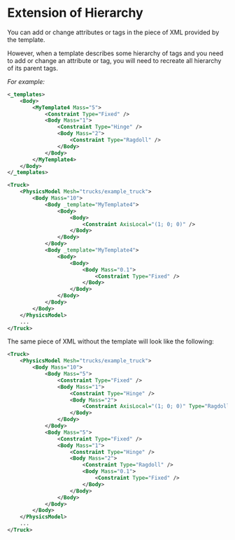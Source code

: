 # Extension of Hierarchy

You can add or change attributes or tags in the piece of XML provided by the template. 

However, when a template describes some hierarchy of tags and you need to add or change an attribute or tag, you will need to recreate all hierarchy of its parent tags.

*For example:*

```xml
<_templates>
    <Body>
        <MyTemplate4 Mass="5">
            <Constraint Type="Fixed" />
            <Body Mass="1">
                <Constraint Type="Hinge" />
                <Body Mass="2">
                    <Constraint Type="Ragdoll" />
                </Body>
            </Body>
        </MyTemplate4>
    </Body>
</_templates>

<Truck>
    <PhysicsModel Mesh="trucks/example_truck">
        <Body Mass="10">
            <Body _template="MyTemplate4">
                <Body>
                    <Body>
                        <Constraint AxisLocal="(1; 0; 0)" />
                    </Body>
                </Body>
            </Body>
            <Body _template="MyTemplate4">
                <Body>
                    <Body>
                        <Body Mass="0.1">
                            <Constraint Type="Fixed" />
                        </Body>
                    </Body>
                </Body>
            </Body>
        </Body>
    </PhysicsModel>
    ...
</Truck>
```

The same piece of XML without the template will look like the following:

```xml
<Truck>
    <PhysicsModel Mesh="trucks/example_truck">
        <Body Mass="10">
            <Body Mass="5">
                <Constraint Type="Fixed" />
                <Body Mass="1">
                    <Constraint Type="Hinge" />
                    <Body Mass="2">
                        <Constraint AxisLocal="(1; 0; 0)" Type="Ragdoll" />
                    </Body>
                </Body>
            </Body>
            <Body Mass="5">
                <Constraint Type="Fixed" />
                <Body Mass="1">
                    <Constraint Type="Hinge" />
                    <Body Mass="2">
                        <Constraint Type="Ragdoll" />
                        <Body Mass="0.1">
                            <Constraint Type="Fixed" />
                        </Body>
                    </Body>
                </Body>
            </Body>
        </Body>
    </PhysicsModel>
    ...
</Truck>
```

